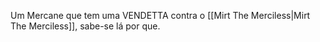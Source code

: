 Um Mercane que tem uma VENDETTA contra o [[Mirt The Merciless|Mirt The Merciless]], sabe-se lá por que. 